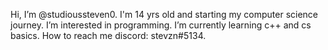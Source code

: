 Hi, I’m @studioussteven0.
I'm 14 yrs old and starting my computer science journey.
I’m interested in programming.
I’m currently learning c++ and cs basics.
How to reach me discord: stevzn#5134.
